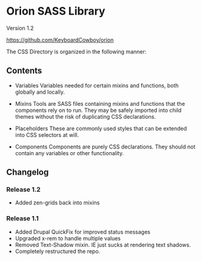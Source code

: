 # Orion SASS Library
Version 1.2

https://github.com/KeyboardCowboy/orion

The CSS Directory is organized in the following manner:

## Contents

- Variables
  Variables needed for certain mixins and functions, both globally and locally.

- Mixins
  Tools are SASS files containing mixins and functions that the
  components rely on to run.  They may be safely imported into child themes
  without the risk of duplicating CSS declarations.

- Placeholders
  These are commonly used styles that can be extended into CSS selectors at will.

- Components
  Components are purely CSS declarations.  They should not contain any variables
  or other functionality.

## Changelog

### Release 1.2
- Added zen-grids back into mixins

### Release 1.1
- Added Drupal QuickFix for improved status messages
- Upgraded x-rem to handle multiple values
- Removed Text-Shadow mixin.  IE just sucks at rendering text shadows.
- Completely restructured the repo.
